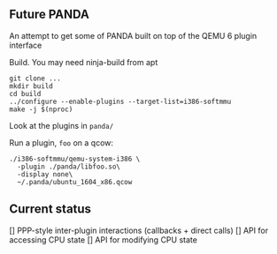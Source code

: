 Future PANDA
----
An attempt to get some of PANDA built on top of the QEMU 6 plugin interface


Build. You may need ninja-build from apt
```
git clone ...
mkdir build
cd build
../configure --enable-plugins --target-list=i386-softmmu
make -j $(nproc)
```

Look at the plugins  in `panda/`

Run a plugin, `foo` on a qcow:
```
./i386-softmmu/qemu-system-i386 \
  -plugin ./panda/libfoo.so\
  -display none\
  ~/.panda/ubuntu_1604_x86.qcow
```

Current status
----
[] PPP-style inter-plugin interactions (callbacks + direct calls)
[] API for accessing CPU state
[] API for modifying CPU state
